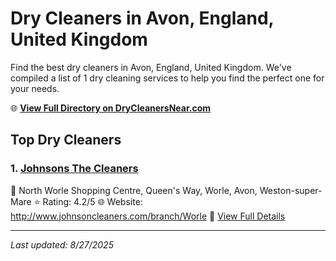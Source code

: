 # Dry Cleaners in Avon, England, United Kingdom

Find the best dry cleaners in Avon, England, United Kingdom. We've compiled a list of 1 dry cleaning services to help you find the perfect one for your needs.

🌐 **[View Full Directory on DryCleanersNear.com](https://drycleanersnear.com/city/United%20Kingdom/England/Avon)**

## Top Dry Cleaners

### 1. [Johnsons The Cleaners](https://drycleanersnear.com/dryCleaner/68a52c9c5ea1ca1ba63a53e3/johnsons-the-cleaners)
📍 North Worle Shopping Centre, Queen's Way, Worle, Avon, Weston-super-Mare
⭐ Rating: 4.2/5
🌐 Website: http://www.johnsoncleaners.com/branch/Worle
🔗 [View Full Details](https://drycleanersnear.com/dryCleaner/68a52c9c5ea1ca1ba63a53e3/johnsons-the-cleaners)


---

*Last updated: 8/27/2025*
